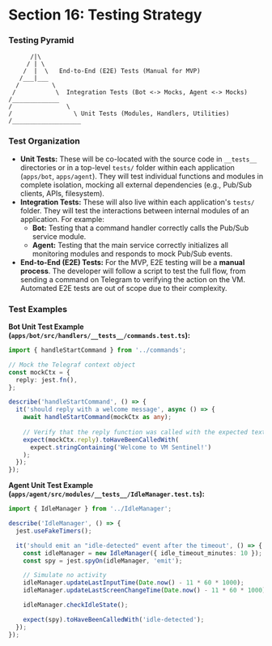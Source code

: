 # Section 16: Testing Strategy

### Testing Pyramid
```
      /|\
     / | \
    /  |  \   End-to-End (E2E) Tests (Manual for MVP)
   /___|___
  /         \
 /           \  Integration Tests (Bot <-> Mocks, Agent <-> Mocks)
/_____________
/               \
/                 \ Unit Tests (Modules, Handlers, Utilities)
/___________________
```

### Test Organization

- **Unit Tests:** These will be co-located with the source code in `__tests__` directories or in a top-level `tests/` folder within each application (`apps/bot`, `apps/agent`). They will test individual functions and modules in complete isolation, mocking all external dependencies (e.g., Pub/Sub clients, APIs, filesystem).
- **Integration Tests:** These will also live within each application's `tests/` folder. They will test the interactions between internal modules of an application. For example:
    - **Bot:** Testing that a command handler correctly calls the Pub/Sub service module.
    - **Agent:** Testing that the main service correctly initializes all monitoring modules and responds to mock Pub/Sub events.
- **End-to-End (E2E) Tests:** For the MVP, E2E testing will be a **manual process**. The developer will follow a script to test the full flow, from sending a command on Telegram to verifying the action on the VM. Automated E2E tests are out of scope due to their complexity.

### Test Examples

**Bot Unit Test Example (`apps/bot/src/handlers/__tests__/commands.test.ts`):**
```typescript
import { handleStartCommand } from '../commands';

// Mock the Telegraf context object
const mockCtx = {
  reply: jest.fn(),
};

describe('handleStartCommand', () => {
  it('should reply with a welcome message', async () => {
    await handleStartCommand(mockCtx as any);
    
    // Verify that the reply function was called with the expected text
    expect(mockCtx.reply).toHaveBeenCalledWith(
      expect.stringContaining('Welcome to VM Sentinel!')
    );
  });
});
```

**Agent Unit Test Example (`apps/agent/src/modules/__tests__/IdleManager.test.ts`):**
```typescript
import { IdleManager } from '../IdleManager';

describe('IdleManager', () => {
  jest.useFakeTimers();

  it('should emit an "idle-detected" event after the timeout', () => {
    const idleManager = new IdleManager({ idle_timeout_minutes: 10 });
    const spy = jest.spyOn(idleManager, 'emit');

    // Simulate no activity
    idleManager.updateLastInputTime(Date.now() - 11 * 60 * 1000);
    idleManager.updateLastScreenChangeTime(Date.now() - 11 * 60 * 1000);

    idleManager.checkIdleState();

    expect(spy).toHaveBeenCalledWith('idle-detected');
  });
});
```
